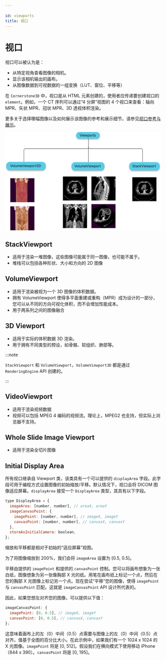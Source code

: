 ```yaml
---

id: viewports  
title: 视口  
---  
```


# 视口  

视口可以被认为是：  

- 从特定视角查看图像的相机。  
- 显示该相机输出的画布。  
- 从图像数据到可视数据的一组变换（LUT、窗位、平移等）  

在 `Cornerstone3D` 中，视口是从 HTML 元素创建的，使用者应传递要创建视口的 `element`。例如，一个 CT 序列可以通过“4 分屏”视图的 4 个视口来查看：轴向 MPR、矢状 MPR、冠状 MPR、3D 透视体积渲染。  

更多关于选择哪幅图像以及如何展示该图像的参考和展示细节，请参见[视口参考与展示](./viewportReferencePresentation.md)。  

<div style={{textAlign: 'center'}}>

![](../../assets/viewports.png)

</div>  

## StackViewport  

- 适用于渲染一堆图像，这些图像可能属于同一图像，也可能不属于。  
- 堆栈可以包括各种形状、大小和方向的 2D 图像  

## VolumeViewport  

- 适用于渲染被视为一个 3D 图像的体积数据。  
- 拥有 VolumeViewport 使得多平面重建或重构（MPR）成为设计的一部分，您可以从不同的方向可视化体积，而不会增加性能成本。  
- 用于两系列之间的图像融合  

## 3D Viewport  

- 适用于实际的体积数据 3D 渲染。  
- 用于拥有不同类型的预设，如骨骼、软组织、肺部等。  

:::note  

`StackViewport` 和 `VolumeViewport`，`VolumeViewport3D` 都是通过 `RenderingEngine` API 创建的。  

:::  

## VideoViewport  

- 适用于渲染视频数据  
- 视频可以包括 MPEG 4 编码的视频流。理论上，MPEG2 也支持，但实际上浏览器不支持。  

## Whole Slide Image Viewport  

- 适用于渲染全切片图像  

## Initial Display Area  

所有视口继承自 Viewport 类，该类具有一个可以提供的 `displayArea` 字段。此字段可用于编程方式设置图像的初始缩放/平移。默认情况下，视口会将 DICOM 图像适应屏幕。`displayArea` 接受一个 `DisplayArea` 类型，其具有以下字段。  

```js  
type DisplayArea = {  
  imageArea: [number, number], // areaX, areaY  
  imageCanvasPoint: {  
    imagePoint: [number, number], // imageX, imageY  
    canvasPoint: [number, number], // canvasX, canvasY  
  },  
  storeAsInitialCamera: boolean,  
};  
```  

缩放和平移都是相对于初始的“适应屏幕”视图。  

为了将图像缩放到 200%，我们会将 `imageArea` 设置为 [0.5, 0.5]。  

平移由提供的 `imagePoint` 和提供的 `canvasPoint` 控制。您可以将画布想象为一张白纸，图像想象为另一张像胸部 X 光的纸。用笔在画布纸上标记一个点，然后在您的胸部 X 光图像上标记另一个点。现在尝试“平移”您的图像，使得 `imagePoint` 与 `canvasPoint` 匹配。这就是 `imageCanvasPoint` API 设计所代表的。  

因此，如果您想左对齐您的图像，可以提供以下值：  

```js  
imageCanvasPoint: {  
  imagePoint: [0, 0.5], // imageX, imageY  
  canvasPoint: [0, 0.5], // canvasX, canvasY  
};  
```  

这意味着画布上的左（0）中间（0.5）点需要与图像上的左（0）中间（0.5）点对齐。值基于全图的百分比大小。在此示例中，如果我们有一个 1024 x 1024 的 X 光图像。`imagePoint` 将是 [0, 512]。假设我们在横向模式下使用移动 iPhone（844 x 390）。`canvasPoint` 将是 [0, 195]。  